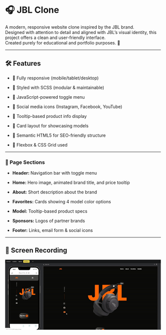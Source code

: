 # 🎧 JBL Clone

A modern, responsive website clone inspired by the JBL brand.  
Designed with attention to detail and aligned with JBL’s visual identity, this project offers a clean and user-friendly interface.  
Created purely for educational and portfolio purposes. 🎯

---

## 🛠️  Features

- 🔸 Fully responsive (mobile/tablet/desktop)

- 🔸 Styled with SCSS (modular & maintainable)

- 🔸 JavaScript-powered toggle menu

- 🔸 Social media icons (Instagram, Facebook, YouTube)

- 🔸 Tooltip-based product info display

- 🔸 Card layout for showcasing models

- 🔸 Semantic HTML5 for SEO-friendly structure

- 🔸 Flexbox & CSS Grid used

---
### 🧩 Page Sections

- **Header:** Navigation bar with toggle menu  

- **Home:** Hero image, animated brand title, and price tooltip 

- **About:** Short description about the brand  

- **Favorites:** Cards showing 4 model color options  

- **Model:** Tooltip-based product specs  

- **Sponsors:** Logos of partner brands  

- **Footer:** Links, email form & social icons

---

## 📸 Screen Recording

![Recording](./images/Kayt2025-04-19195925-ezgif.com-video-to-gif-converter%20(1).gif)
